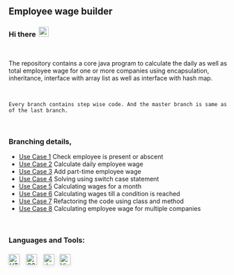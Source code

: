 ## Employee wage builder

### Hi there <img width="23px" style="margin-bottom:-2.5px; margin-left:3px;" src="https://emojipedia-us.s3.dualstack.us-west-1.amazonaws.com/thumbs/120/apple/271/waving-hand_1f44b.png" />

<br />

The repository contains a core java program to calculate the daily as well as total employee wage for one or more companies using encapsulation, inheritance, interface with array list as well as interface with hash map.
 
<br />

```
Every branch contains step wise code. And the master branch is same as of the last branch.
```

<br />

### Branching details,

- [Use Case 1](https://github.com/imatharv/Java-Employee-Wage-Calculator/tree/Use-case-1 "Check employee is present or abscent") Check employee is present or abscent
- [Use Case 2](https://github.com/imatharv/Java-Employee-Wage-Calculator/tree/Use-case-2 "Calculate daily employee wage") Calculate daily employee wage
- [Use Case 3](https://github.com/imatharv/Java-Employee-Wage-Calculator/tree/Use-case-3 "Add part-time employee wage") Add part-time employee wage
- [Use Case 4](https://github.com/imatharv/Java-Employee-Wage-Calculator/tree/Use-case-4 "Solving using switch case statement") Solving using switch case statement
- [Use Case 5](https://github.com/imatharv/Java-Employee-Wage-Calculator/tree/Use-case-5 "Calculating wages for a month") Calculating wages for a month
- [Use Case 6](https://github.com/imatharv/Java-Employee-Wage-Calculator/tree/Use-case-6 "Calculating wages till a condition is reached") Calculating wages till a condition is reached
- [Use Case 7](https://github.com/imatharv/Java-Employee-Wage-Calculator/tree/Use-case-7 "Refactoring the code using class and method") Refactoring the code using class and method
- [Use Case 8](https://github.com/imatharv/Java-Employee-Wage-Calculator/tree/Use-case-8 "Calculating employee wage for multiple companies") Calculating employee wage for multiple companies

<br />

### Languages and Tools:

<img align="left" alt="HTML" width="25px"  style="margin:6px 0px; box-shadow: 0rem .15rem .5rem rgba(0,0,0,.1);" src="https://encrypted-tbn0.gstatic.com/images?q=tbn:ANd9GcQRiHfsdHKJSiDEG8DK9IrdDGrdA-RwYqTYAuY9WuNJodRKOxngRHQI2fxLfnDRCpsm52o&usqp=CAU" />

<img align="left" alt="CSS" width="25px"  style="margin:6px  15px; box-shadow: 0rem .15rem .5rem rgba(0,0,0,.1);" src="https://resources.jetbrains.com/storage/products/intellij-idea/img/meta/intellij-idea_logo_300x300.png" />

<img align="left" alt="JavaScript" width="25px"  style="margin:6px 0px; box-shadow: 0rem .15rem .5rem rgba(0,0,0,.1);" src="https://user-images.githubusercontent.com/674621/71187801-14e60a80-2280-11ea-94c9-e56576f76baf.png" />

<img align="left" alt="Visual studio code" width="25px" style="margin:6px 12px; box-shadow: 0rem .15rem .5rem rgba(0,0,0,.1);" src="https://cdn.freebiesupply.com/logos/large/2x/eclipse-11-logo-png-transparent.png" />

<br />
<br />
<br />

[instagram]: https://instagram.com/the.jpeg.creator/
[linkedin]: https://linkedin.com/in/atharva-a-joshi/
